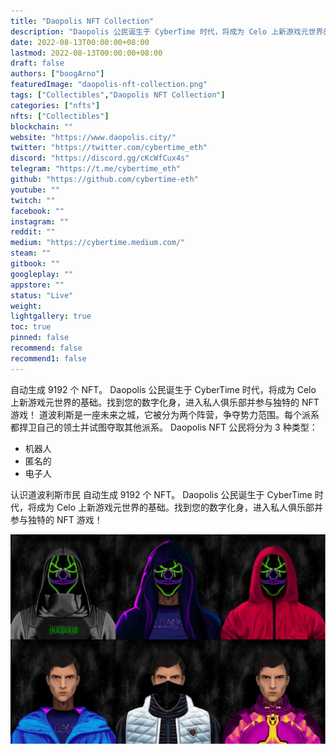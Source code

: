 ```yaml
---
title: "Daopolis NFT Collection"
description: "Daopolis 公民诞生于 CyberTime 时代，将成为 Celo 上新游戏元世界的基础。"
date: 2022-08-13T00:00:00+08:00
lastmod: 2022-08-13T00:00:00+08:00
draft: false
authors: ["boogArno"]
featuredImage: "daopolis-nft-collection.png"
tags: ["Collectibles","Daopolis NFT Collection"]
categories: ["nfts"]
nfts: ["Collectibles"]
blockchain: ""
website: "https://www.daopolis.city/"
twitter: "https://twitter.com/cybertime_eth"
discord: "https://discord.gg/cKcWfCux4s"
telegram: "https://t.me/cybertime_eth"
github: "https://github.com/cybertime-eth"
youtube: ""
twitch: ""
facebook: ""
instagram: ""
reddit: ""
medium: "https://cybertime.medium.com/"
steam: ""
gitbook: ""
googleplay: ""
appstore: ""
status: "Live"
weight: 
lightgallery: true
toc: true
pinned: false
recommend: false
recommend1: false
---
```

自动生成 9192 个 NFT。 Daopolis 公民诞生于 CyberTime 时代，将成为 Celo 上新游戏元世界的基础。找到您的数字化身，进入私人俱乐部并参与独特的 NFT 游戏！
道波利斯是一座未来之城，它被分为两个阵营，争夺势力范围。每个派系都捍卫自己的领土并试图夺取其他派系。
Daopolis NFT 公民将分为 3 种类型：

- 机器人
- 匿名的
- 电子人

认识道波利斯市民
自动生成 9192 个 NFT。 Daopolis 公民诞生于 CyberTime 时代，将成为 Celo 上新游戏元世界的基础。找到您的数字化身，进入私人俱乐部并参与独特的 NFT 游戏！

![daopolisnftcollection-dapp-collectibles-other-image2_f16d6b2faff5221accac6676366cb227](daopolisnftcollection-dapp-collectibles-other-image2_f16d6b2faff5221accac6676366cb227.png)
